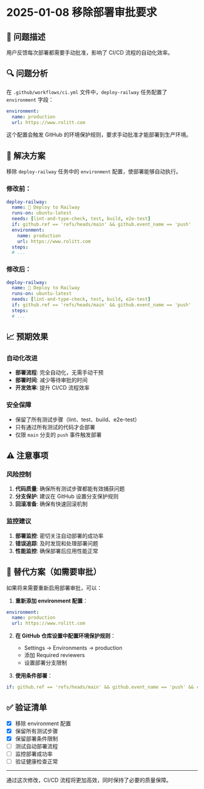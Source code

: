 # 2025-01-08 移除部署审批要求

## 🎯 问题描述

用户反馈每次部署都需要手动批准，影响了 CI/CD 流程的自动化效率。

## 🔍 问题分析

在 `.github/workflows/ci.yml` 文件中，`deploy-railway` 任务配置了 `environment` 字段：

```yaml
environment:
  name: production
  url: https://www.rolitt.com
```

这个配置会触发 GitHub 的环境保护规则，要求手动批准才能部署到生产环境。

## 🔧 解决方案

移除 `deploy-railway` 任务中的 `environment` 配置，使部署能够自动执行。

### 修改前：
```yaml
deploy-railway:
  name: 🚀 Deploy to Railway
  runs-on: ubuntu-latest
  needs: [lint-and-type-check, test, build, e2e-test]
  if: github.ref == 'refs/heads/main' && github.event_name == 'push'
  environment:
    name: production
    url: https://www.rolitt.com
  steps:
  # ...
```

### 修改后：
```yaml
deploy-railway:
  name: 🚀 Deploy to Railway
  runs-on: ubuntu-latest
  needs: [lint-and-type-check, test, build, e2e-test]
  if: github.ref == 'refs/heads/main' && github.event_name == 'push'
  steps:
  # ...
```

## 📈 预期效果

### 自动化改进
- **部署流程**: 完全自动化，无需手动干预
- **部署时间**: 减少等待审批的时间
- **开发效率**: 提升 CI/CD 流程效率

### 安全保障
- 保留了所有测试步骤（lint、test、build、e2e-test）
- 只有通过所有测试的代码才会部署
- 仅限 `main` 分支的 `push` 事件触发部署

## ⚠️ 注意事项

### 风险控制
1. **代码质量**: 确保所有测试步骤都能有效捕获问题
2. **分支保护**: 建议在 GitHub 设置分支保护规则
3. **回滚准备**: 确保有快速回滚机制

### 监控建议
1. **部署监控**: 密切关注自动部署的成功率
2. **错误追踪**: 及时发现和处理部署问题
3. **性能监控**: 确保部署后应用性能正常

## 🔄 替代方案（如需要审批）

如果将来需要重新启用部署审批，可以：

1. **重新添加 environment 配置**：
```yaml
environment:
  name: production
  url: https://www.rolitt.com
```

2. **在 GitHub 仓库设置中配置环境保护规则**：
   - Settings → Environments → production
   - 添加 Required reviewers
   - 设置部署分支限制

3. **使用条件部署**：
```yaml
if: github.ref == 'refs/heads/main' && github.event_name == 'push' && contains(github.event.head_commit.message, '[deploy]')
```

## ✅ 验证清单

- [x] 移除 environment 配置
- [x] 保留所有测试步骤
- [x] 保留部署条件限制
- [ ] 测试自动部署流程
- [ ] 监控部署成功率
- [ ] 验证健康检查正常

---

通过这次修改，CI/CD 流程将更加高效，同时保持了必要的质量保障。
